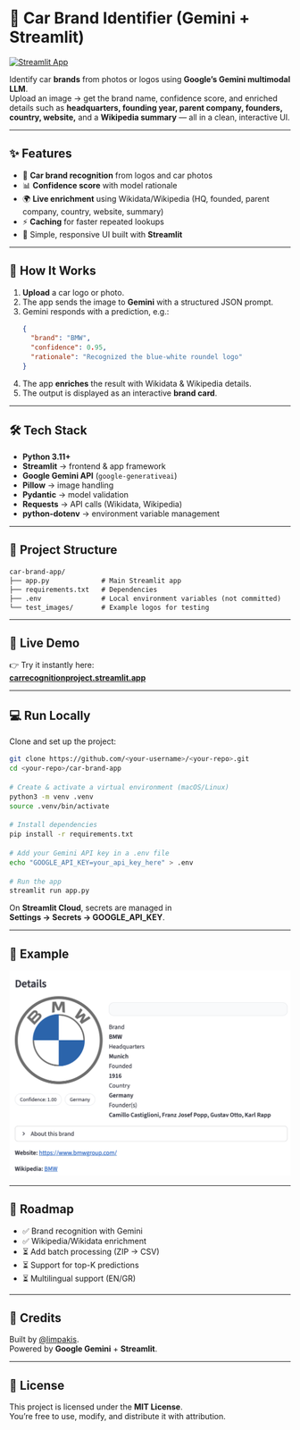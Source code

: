# 🚗 Car Brand Identifier (Gemini + Streamlit)

[![Streamlit App](https://img.shields.io/badge/Live%20Demo-Streamlit%20App-brightgreen?logo=streamlit)](https://carrecognitionproject.streamlit.app)

Identify car **brands** from photos or logos using **Google’s Gemini multimodal LLM**.  
Upload an image → get the brand name, confidence score, and enriched details such as **headquarters, founding year, parent company, founders, country, website,** and a **Wikipedia summary** — all in a clean, interactive UI.

---

## ✨ Features

- 🔎 **Car brand recognition** from logos and car photos  
- 📊 **Confidence score** with model rationale  
- 🌍 **Live enrichment** using Wikidata/Wikipedia (HQ, founded, parent company, country, website, summary)  
- ⚡ **Caching** for faster repeated lookups  
- 🎨 Simple, responsive UI built with **Streamlit**

---

## 🧠 How It Works

1. **Upload** a car logo or photo.  
2. The app sends the image to **Gemini** with a structured JSON prompt.  
3. Gemini responds with a prediction, e.g.:  
   ```json
   {
     "brand": "BMW",
     "confidence": 0.95,
     "rationale": "Recognized the blue-white roundel logo"
   }
   ```  
4. The app **enriches** the result with Wikidata & Wikipedia details.  
5. The output is displayed as an interactive **brand card**.

---

## 🛠️ Tech Stack

- **Python 3.11+**  
- **Streamlit** → frontend & app framework  
- **Google Gemini API** (`google-generativeai`)  
- **Pillow** → image handling  
- **Pydantic** → model validation  
- **Requests** → API calls (Wikidata, Wikipedia)  
- **python-dotenv** → environment variable management

---

## 📂 Project Structure

```
car-brand-app/
├── app.py             # Main Streamlit app
├── requirements.txt   # Dependencies
├── .env               # Local environment variables (not committed)
└── test_images/       # Example logos for testing
```

---

## 🚀 Live Demo

👉 Try it instantly here:  
**[carrecognitionproject.streamlit.app](https://carrecognitionproject.streamlit.app)**

---

## 💻 Run Locally

Clone and set up the project:

```bash
git clone https://github.com/<your-username>/<your-repo>.git
cd <your-repo>/car-brand-app

# Create & activate a virtual environment (macOS/Linux)
python3 -m venv .venv
source .venv/bin/activate

# Install dependencies
pip install -r requirements.txt

# Add your Gemini API key in a .env file
echo "GOOGLE_API_KEY=your_api_key_here" > .env

# Run the app
streamlit run app.py
```

On **Streamlit Cloud**, secrets are managed in  
**Settings → Secrets → GOOGLE_API_KEY**.

---

## 📸 Example

![Demo Screenshot](assets/demoscreenshot.png)

---

## 🧭 Roadmap

- ✅ Brand recognition with Gemini  
- ✅ Wikipedia/Wikidata enrichment  
- ⏳ Add batch processing (ZIP → CSV)  
- ⏳ Support for top-K predictions  
- ⏳ Multilingual support (EN/GR)

---

## 🙌 Credits

Built by [@limpakis](https://github.com/limpakis).  
Powered by **Google Gemini** + **Streamlit**.  

---

## 📜 License

This project is licensed under the **MIT License**.  
You’re free to use, modify, and distribute it with attribution.
